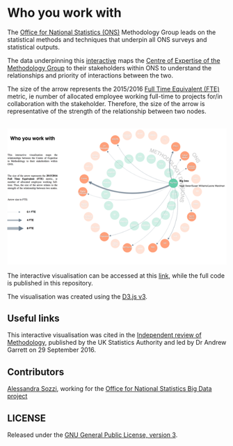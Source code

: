 # Who you work with

The [Office for National Statistics (ONS)](https://www.ons.gov.uk/) Methodology Group leads on the statistical methods and techniques that underpin all ONS surveys and statistical outputs.

The data underpinning this [interactive](https://onsbigdata.github.io/Who-you-work-with/index.html) maps the [Centre of Expertise of the Methodology Group](https://www.ons.gov.uk/methodology/methodologycontacts) to their stakeholders within ONS to understand the relationships and priority of interactions between the two.

The size of the arrow represents the 2015/2016 [Full Time Equivalent (FTE)](https://en.wikipedia.org/wiki/Full-time_equivalent) metric, ie number of allocated employee working full-time to projects for/in collaboration with the stakeholder. Therefore, the size of the arrow is representative of the strength of the relationship between two nodes.

<p align="center">
  <br>
  <img src="thumbnail.png" alt="ONS graph">
</p>

The interactive visualisation can be accessed at this [link](https://onsbigdata.github.io/Who-you-work-with/index.html), while the full code is published in this repository.

The visualisation was created using the [D3.js v3](https://d3js.org/).

## Useful links

This interactive visualisation was cited in the [Independent review of Methodology](https://www.statisticsauthority.gov.uk/wp-content/uploads/2016/09/Independent-review-of-Methodology.pdf), published by the UK Statistics Authority and led by Dr Andrew Garrett on 29 September 2016.


## Contributors

[Alessandra Sozzi](https://github.com/AlessandraSozzi), working for the [Office for National Statistics Big Data project](https://www.ons.gov.uk/aboutus/whatwedo/programmesandprojects/theonsbigdataproject)

## LICENSE

Released under the [GNU General Public License, version 3](LICENSE).
